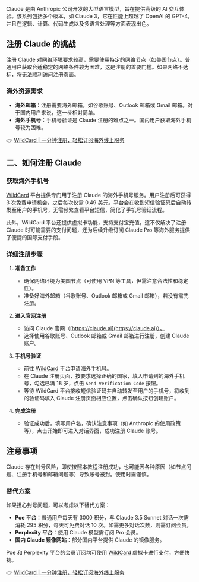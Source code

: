 Claude 是由 Anthropic 公司开发的大型语言模型，旨在提供高级的 AI 交互体验。该系列包括多个版本，如 Claude 3，它在性能上超越了 OpenAI 的 GPT-4，并且在逻辑、计算、代码生成以及多语言处理等方面表现出色。

## 注册 Claude 的挑战

注册 Claude 对网络环境要求较高，需要使用特定的网络节点（如美国节点）。普通用户获取合适稳定的网络条件较为困难，这是注册的首要门槛。如果网络不达标，将无法顺利访问注册页面。

### 海外资源需求

- **海外邮箱**：注册需要海外邮箱，如谷歌账号、Outlook 邮箱或 Gmail 邮箱。对于国内用户来说，这一步相对简单。
- **海外手机号**：手机号验证是 Claude 注册的难点之一。国内用户获取海外手机号较为困难。

👉 [WildCard | 一分钟注册，轻松订阅海外线上服务](https://bit.ly/bewildcard)

## 二、如何注册 Claude

### 获取海外手机号

[WildCard](https://bit.ly/bewildcard) 平台提供专门用于注册 Claude 的海外手机号服务。用户注册后可获得 3 次免费申请机会，之后每次仅需 0.49 美元。平台会在收到短信验证码后自动转发至用户的手机号，无需频繁查看平台短信，简化了手机号验证流程。

此外，WildCard 平台还提供虚拟卡功能，支持支付宝充值。这不仅解决了注册 Claude 时可能需要的支付问题，还为后续升级订阅 Claude Pro 等海外服务提供了便捷的国际支付手段。

### 详细注册步骤

1. **准备工作**  
   - 确保网络环境为美国节点（可使用 VPN 等工具，但需注意合法性和稳定性）。  
   - 准备好海外邮箱（谷歌账号、Outlook 邮箱或 Gmail 邮箱），若没有需先注册。

2. **进入官网注册**  
   - 访问 Claude 官网（[https://claude.ai](https://claude.ai)）。  
   - 选择使用谷歌账号、Outlook 邮箱或 Gmail 邮箱进行注册，创建 Claude 账户。

3. **手机号验证**  
   - 前往 [WildCard](https://bit.ly/bewildcard) 平台申请海外手机号。  
   - 在 Claude 注册页面，按要求选择正确的国家，填入申请到的海外手机号，勾选已满 18 岁，点击 `Send Verification Code` 按钮。  
   - 等待 WildCard 平台接收短信验证码并自动转发至用户的手机号，将收到的验证码填入 Claude 注册页面相应位置，点击确认按钮创建账户。

4. **完成注册**  
   - 验证成功后，填写用户名，确认注意事项（如 Anthropic 的使用政策等），点击开始即可进入对话界面，成功注册 Claude 账号。

## 注意事项

Claude 存在封号风险，即使按照本教程注册成功，也可能因各种原因（如节点问题、注册手机号和邮箱问题等）导致账号被封。使用时需谨慎。

### 替代方案

如果担心封号问题，可以考虑以下替代方案：  
- **Poe 平台**：普通用户每天有 3000 积分，与 Claude 3.5 Sonnet 对话一次需消耗 295 积分，每天可免费对话 10 次。如需更多对话次数，则需订阅会员。  
- **Perplexity 平台**：使用 Claude 模型需订阅 Pro 会员。  
- **国内 Claude 镜像网站**：部分国内平台提供 Claude 的镜像服务。

Poe 和 Perplexity 平台的会员订阅均可使用 [WildCard](https://bit.ly/bewildcard) 虚拟卡进行支付，方便快捷。

👉 [WildCard | 一分钟注册，轻松订阅海外线上服务](https://bit.ly/bewildcard)